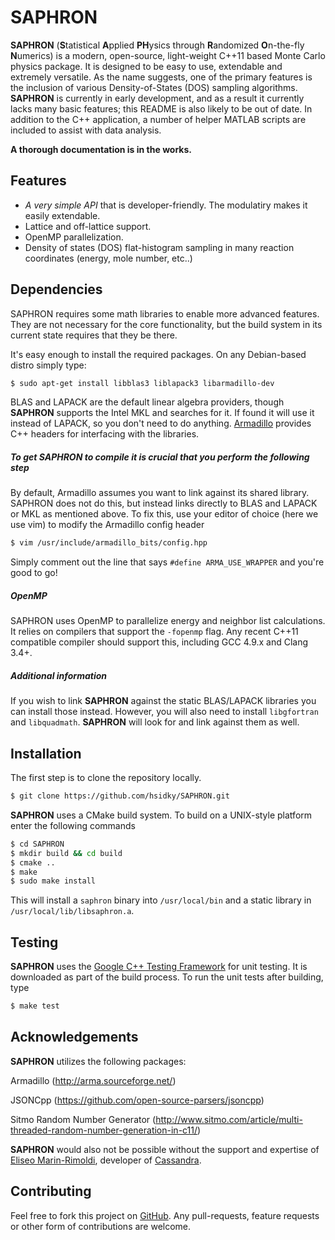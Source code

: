 SAPHRON
==============

**SAPHRON** (**S**tatistical **A**pplied **PH**ysics through **R**andomized **O**n-the-fly **N**umerics) is a modern, open-source, light-weight C++11 based Monte Carlo physics package. It is designed to be easy to use, extendable and extremely versatile. As the name suggests, one of the primary features is the inclusion of various Density-of-States (DOS) sampling algorithms. **SAPHRON** is currently in early development, and as a result it currently lacks many basic features; this README is also likely to be out of date. In addition to the C++ application, a number of helper MATLAB scripts are included to assist with data analysis. 

**A thorough documentation is in the works.**

<a id="features"></a>
## Features
- *A very simple API* that is developer-friendly. The modulatiry makes it easily extendable.
- Lattice and off-lattice support. 
- OpenMP parallelization.
- Density of states (DOS) flat-histogram sampling in many reaction coordinates (energy, mole number, etc..)

<a id="dependencies"></a>
## Dependencies
SAPHRON requires some math libraries to enable more advanced features. They are not necessary for the core functionality, but the build system in its current state requires that they be there.

It's easy enough to install the required packages. On any Debian-based distro simply type:

```bash
$ sudo apt-get install libblas3 liblapack3 libarmadillo-dev
```
BLAS and LAPACK are the default linear algebra providers, though **SAPHRON** supports the Intel MKL and searches for it. If found it will use it instead of LAPACK, so you don't need to do anything. [Armadillo](http://arma.sourceforge.net/) provides C++ headers for interfacing with the libraries.

##### To get SAPHRON to compile it is crucial that you perform the following step

By default, Armadillo assumes you want to link against its shared library. SAPHRON does not do this, but instead links directly to BLAS and LAPACK or MKL as mentioned above. To fix this, use your editor of choice (here we use vim) to modify the Armadillo config header

```bash
$ vim /usr/include/armadillo_bits/config.hpp
```

Simply comment out the line that says `#define ARMA_USE_WRAPPER` and you're good to go!

##### OpenMP 

SAPHRON uses OpenMP to parallelize energy and neighbor list calculations. It relies on compilers that support the `-fopenmp` flag. Any recent C++11 compatible compiler should support this, including GCC 4.9.x and Clang 3.4+.

##### Additional information

If you wish to link **SAPHRON** against the static BLAS/LAPACK libraries you can install those instead. However, you will also need to install `libgfortran` and `libquadmath`. **SAPHRON** will look for and link against them as well.

<a id="installation"></a>
## Installation
The first step is to clone the repository locally.

```bash
$ git clone https://github.com/hsidky/SAPHRON.git
```
**SAPHRON** uses a CMake build system. To build on a UNIX-style platform enter the following commands

```bash
$ cd SAPHRON
$ mkdir build && cd build
$ cmake .. 
$ make
$ sudo make install
```
This will install a `saphron` binary into `/usr/local/bin` and a static library in `/usr/local/lib/libsaphron.a`.

<a id="testing"></a>
## Testing

**SAPHRON** uses the [Google C++ Testing Framework](https://code.google.com/p/googletest/) for unit testing. It is downloaded as part of the build process. To run the unit tests after building, type

```bash
$ make test
```
<a id="acknowledgements"></a>
## Acknowledgements 

**SAPHRON** utilizes the following packages: 

Armadillo (http://arma.sourceforge.net/)

JSONCpp (https://github.com/open-source-parsers/jsoncpp)

Sitmo Random Number Generator (http://www.sitmo.com/article/multi-threaded-random-number-generation-in-c11/)

**SAPHRON** would also not be possible without the support and expertise of [Eliseo Marin-Rimoldi](https://github.com/emarinri), developer of [Cassandra](http://cassandra.nd.edu/).

<a id="contributing"></a>
## Contributing

Feel free to fork this project on [GitHub](https://github.com/hsidky/SAPHRON). Any pull-requests, feature requests or other form of contributions are welcome.
